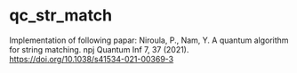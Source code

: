 # qc_str_match
Implementation of following papar: Niroula, P., Nam, Y. A quantum algorithm for string matching. npj Quantum Inf 7, 37 (2021). https://doi.org/10.1038/s41534-021-00369-3
